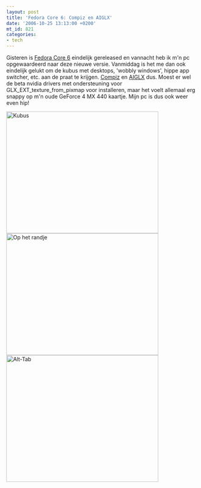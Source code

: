 ```yaml
---
layout: post
title: 'Fedora Core 6: Compiz en AIGLX'
date: '2006-10-25 13:13:00 +0200'
mt_id: 821
categories:
- tech
---
```

Gisteren is <a href="http://torrent.fedoraproject.org/">Fedora Core 6</a> eindelijk gereleased en vannacht heb ik m'n pc opgewaardeerd naar deze nieuwe versie. Vanmiddag is het me dan ook eindelijk gelukt om de kubus met desktops, 'wobbly windows', hippe app switcher, etc. aan de praat te krijgen. <a href="http://en.wikipedia.org/wiki/Compiz">Compiz</a> en <a href="http://en.wikipedia.org/wiki/AIGLX">AIGLX</a> dus. Moest er wel de beta nvidia drivers met ondersteuning voor GLX_EXT_texture_from_pixmap voor installeren, maar het voelt allemaal erg snappy op m'n oude GeForce 4 MX 440 kaartje. Mijn pc is dus ook weer even hip!

<img src="{{ site.url }}/images/Compiz1.png" width="400" height="320" alt="Kubus" />

<img src="{{ site.url }}/images/Compiz2.png" width="400" height="320" alt="Op het randje" />

<img src="{{ site.url }}/images/Compiz3.png" width="400" height="333" alt="Alt-Tab" />
